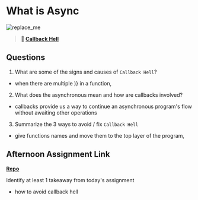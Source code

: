 # What is Async

![replace_me](https://codeworks.blob.core.windows.net/public/assets/img/illustrations/placeholder.svg)

> **📖 [Callback Hell](https://codeworksacademy.com/fs-student-guide/resources/wk4/01-Callbacks)**

## Questions

1. What are some of the signs and causes of `Callback Hell`?
- when there are multiple )} in a function, 
2. What does the asynchronous mean and how are callbacks involved?
- callbacks provide us a way to continue an asynchronous program's flow without awaiting other operations
3. Summarize the 3 ways to avoid / fix `Callback Hell`
- give functions names and move them to the top layer of the program, 
## Afternoon Assignment Link

**[Repo](https://github.com/BrysonBloom/<ASSIGNMENT_REPO>)**

Identify at least 1 takeaway from today's assignment
- how to avoid callback hell